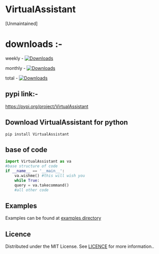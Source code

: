 # VirtualAssistant

[Unmaintained] 

# downloads :-  
weekly - [![Downloads](https://pepy.tech/badge/virtualassistant/week)](https://pepy.tech/project/virtualassistant)

monthly - [![Downloads](https://pepy.tech/badge/virtualassistant/month)](https://pepy.tech/project/virtualassistant)

total - [![Downloads](https://pepy.tech/badge/virtualassistant)](https://pepy.tech/project/virtualassistant)

## pypi link:-
https://pypi.org/project/VirtualAssistant
 
## Download VirtualAssistant for python 

```shell
pip install VirtualAssistant
```
## base of code
```python
import VirtualAssistant as va
#base structure of code
if __name__ == '__main__':
    va.wishme() #this will wish you
    while True:
    query = va.takecommand()
    #all other code 
```
## Examples 
Examples can be found at [examples directory](examples)
<!-- Extra examples can be found [here](https://www.github.com/Naman23-coder/extra-examples) -->
<!-- ## docs
still under devlopment -->
## Licence
Distributed under the MIT License. See [LICENCE](https://github.com/Naman23-coder/VirtualAssistant/blob/main/LICENSE) for more information..

